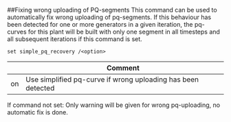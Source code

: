 ##Fixing wrong uploading of PQ-segments
This command can be used to automatically fix wrong uploading of pq-segments. If this behaviour has been detected for one or more generators in a given iteration, the pq-curves for this plant will be built with only one segment in all timesteps and all subsequent iterations if this command is set.
```
set simple_pq_recovery /<option>
```

|<option>|Comment|
|---|---|
|on|Use simplified pq-curve if wrong uploading has been detected|

If command not set: Only warning will be given for wrong pq-uploading, no automatic fix is done.
